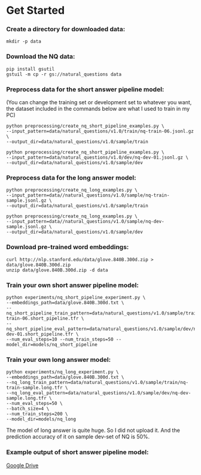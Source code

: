 # Get Started

### Create a directory for downloaded data:

```shell
mkdir -p data
```
### Download the NQ data:

```shell
pip install gsutil
gstuil -m cp -r gs://natural_questions data
```

### Preprocess data for the short answer pipeline model:
(You can change the training set or development set to whatever you want, the dataset included in the commands below are what I used to train in my PC)

```shell
python preprocessing/create_nq_short_pipeline_examples.py \
--input_pattern=data/natural_questions/v1.0/train/nq-train-06.jsonl.gz \
--output_dir=data/natural_questions/v1.0/sample/train

python preprocessing/create_nq_short_pipeline_examples.py \
--input_pattern=data/natural_questions/v1.0/dev/nq-dev-01.jsonl.gz \
--output_dir=data/natural_questions/v1.0/sample/dev
```

### Preprocess data for the long answer model:

```shell
python preprocessing/create_nq_long_examples.py \
--input_pattern=data//natural_questions/v1.0/sample/nq-train-sample.jsonl.gz \
--output_dir=data/natural_questions/v1.0/sample/train

python preprocessing/create_nq_long_examples.py \
--input_pattern=data//natural_questions/v1.0/sample/nq-dev-sample.jsonl.gz \
--output_dir=data/natural_questions/v1.0/sample/dev 
```

### Download pre-trained word embeddings:
```shell
curl http://nlp.stanford.edu/data/glove.840B.300d.zip > data/glove.840B.300d.zip
unzip data/glove.840B.300d.zip -d data
```

### Train your own short answer pipeline model:
```shell
python experiments/nq_short_pipeline_experiment.py \
--embeddings_path=data/glove.840B.300d.txt \
--nq_short_pipeline_train_pattern=data/natural_questions/v1.0/sample/train/nq-train-06.short_pipeline.tfr \
--nq_short_pipeline_eval_pattern=data/natural_questions/v1.0/sample/dev/nq-dev-01.short_pipeline.tfr \
--num_eval_steps=10 --num_train_steps=50 --model_dir=models/nq_short_pipeline

```

### Train your own long answer model:
```shell
python experiments/nq_long_experiment.py \
--embeddings_path=data/glove.840B.300d.txt \
--nq_long_train_pattern=data/natural_questions/v1.0/sample/train/nq-train-sample.long.tfr \
--nq_long_eval_pattern=data/natural_questions/v1.0/sample/dev/nq-dev-sample.long.tfr \
--num_eval_steps=50 \
--batch_size=4 \
--num_train_steps=200 \
--model_dir=models/nq_long
```
The model of long answer is quite huge. So I did not upload it. And the prediction accuracy of it on sample dev-set of NQ is 50%.

### Example output of short answer pipeline model:
[Google Drive](https://drive.google.com/drive/folders/1mUIgolfLt6c2_0ffkiHI80gMoWW8lODh?usp=sharing)
